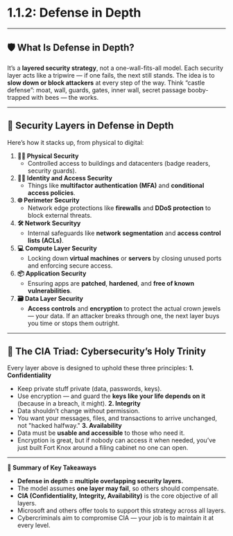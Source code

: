 # 1.1.2: Defense in Depth

---
 ## 🛡 What Is Defense in Depth? ##
It’s a **layered security strategy**, not a one-wall-fits-all model. Each security layer acts like a tripwire — if one fails, the next still stands. The idea is to **slow down or block attackers** at every step of the way.
Think “castle defense”: moat, wall, guards, gates, inner wall, secret passage booby-trapped with bees — the works.

---
## 🔁 Security Layers in Defense in Depth ##
Here’s how it stacks up, from physical to digital:
1.	**🧍‍♂️ Physical Security**
    - Controlled access to buildings and datacenters (badge readers, security guards).
2.	**🧑‍💼 Identity and Access Security**
    - Things like **multifactor authentication (MFA)** and **conditional access policies**.
3.	**🌐 Perimeter Security**
    - Network edge protections like **firewalls** and **DDoS protection** to block external threats.
4.	**🛠 Network Securityy**
    - Internal safeguards like **network segmentation** and **access control lists (ACLs)**.
5.	**💻 Compute Layer Security**
    - Locking down **virtual machines** or **servers** by closing unused ports and enforcing secure access.
6.	**📦 Application Security**
    - Ensuring apps are **patched**, **hardened**, and **free of known vulnerabilities**.
7.	**🗃 Data Layer Security**
    - **Access controls** and **encryption** to protect the actual crown jewels — your data.
If an attacker breaks through one, the next layer buys you time or stops them outright.

---
## 🔺 The CIA Triad: Cybersecurity’s Holy Trinity ##

Every layer above is designed to uphold these three principles:
**1. Confidentiality**
- Keep private stuff private (data, passwords, keys).
- Use encryption — and guard the **keys like your life depends on it** (because in a breach, it might).
**2. Integrity**
- Data shouldn’t change without permission.
- You want your messages, files, and transactions to arrive unchanged, not "hacked halfway."
**3. Availability**
- Data must be **usable and accessible** to those who need it.
- Encryption is great, but if nobody can access it when needed, you’ve just built Fort Knox around a filing cabinet no one can open.

---
**📌 Summary of Key Takeaways**
- **Defense in depth = multiple overlapping security layers.**
- The model assumes **one layer may fail**, so others should compensate.
- **CIA (Confidentiality, Integrity, Availability)** is the core objective of all layers.
- Microsoft and others offer tools to support this strategy across all layers.
- Cybercriminals aim to compromise CIA — your job is to maintain it at every level.
